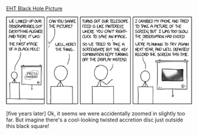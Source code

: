 [EHT Black Hole Picture](https://xkcd.com/2133)

![EHT Black Hole Picture](./random_comic.png)

[five years later] Ok, it seems we were accidentally zoomed in slightly too far. But imagine there's a cool-looking twisted accretion disc just outside this black square!

